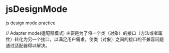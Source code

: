 # jsDesignMode
js design mode practice

// Adapter mode(适配器模式)
主要是为了将一个类（对象）的接口（方法或者属性）转化为另一个接口，以满足用户需求，使类（对象）之间的接口的不兼容问题通过适配器得以解决。